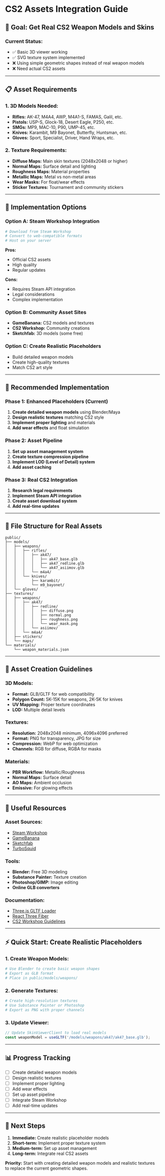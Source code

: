 # CS2 Assets Integration Guide

## 🎯 **Goal: Get Real CS2 Weapon Models and Skins**

### **Current Status:**
- ✅ Basic 3D viewer working
- ✅ SVG texture system implemented
- ❌ Using simple geometric shapes instead of real weapon models
- ❌ Need actual CS2 assets

---

## **📋 Asset Requirements**

### **1. 3D Models Needed:**
- **Rifles:** AK-47, M4A4, AWP, M4A1-S, FAMAS, Galil, etc.
- **Pistols:** USP-S, Glock-18, Desert Eagle, P250, etc.
- **SMGs:** MP9, MAC-10, P90, UMP-45, etc.
- **Knives:** Karambit, M9 Bayonet, Butterfly, Huntsman, etc.
- **Gloves:** Sport, Specialist, Driver, Hand Wraps, etc.

### **2. Texture Requirements:**
- **Diffuse Maps:** Main skin textures (2048x2048 or higher)
- **Normal Maps:** Surface detail and lighting
- **Roughness Maps:** Material properties
- **Metallic Maps:** Metal vs non-metal areas
- **Wear Masks:** For float/wear effects
- **Sticker Textures:** Tournament and community stickers

---

## **🔧 Implementation Options**

### **Option A: Steam Workshop Integration**
```bash
# Download from Steam Workshop
# Convert to web-compatible formats
# Host on your server
```

**Pros:**
- Official CS2 assets
- High quality
- Regular updates

**Cons:**
- Requires Steam API integration
- Legal considerations
- Complex implementation

### **Option B: Community Asset Sites**
- **GameBanana:** CS2 models and textures
- **CS2 Workshop:** Community creations
- **Sketchfab:** 3D models (some free)

### **Option C: Create Realistic Placeholders**
- Build detailed weapon models
- Create high-quality textures
- Match CS2 art style

---

## **🚀 Recommended Implementation**

### **Phase 1: Enhanced Placeholders (Current)**
1. **Create detailed weapon models** using Blender/Maya
2. **Design realistic textures** matching CS2 style
3. **Implement proper lighting** and materials
4. **Add wear effects** and float simulation

### **Phase 2: Asset Pipeline**
1. **Set up asset management system**
2. **Create texture compression pipeline**
3. **Implement LOD (Level of Detail) system**
4. **Add asset caching**

### **Phase 3: Real CS2 Integration**
1. **Research legal requirements**
2. **Implement Steam API integration**
3. **Create asset download system**
4. **Add real-time updates**

---

## **📁 File Structure for Real Assets**

```
public/
├── models/
│   ├── weapons/
│   │   ├── rifles/
│   │   │   ├── ak47/
│   │   │   │   ├── ak47_base.glb
│   │   │   │   ├── ak47_redline.glb
│   │   │   │   └── ak47_asiimov.glb
│   │   │   └── m4a4/
│   │   └── knives/
│   │       ├── karambit/
│   │       └── m9_bayonet/
│   └── gloves/
├── textures/
│   ├── weapons/
│   │   ├── ak47/
│   │   │   ├── redline/
│   │   │   │   ├── diffuse.png
│   │   │   │   ├── normal.png
│   │   │   │   ├── roughness.png
│   │   │   │   └── wear_mask.png
│   │   │   └── asiimov/
│   │   └── m4a4/
│   ├── stickers/
│   └── maps/
└── materials/
    └── weapon_materials.json
```

---

## **🎨 Asset Creation Guidelines**

### **3D Models:**
- **Format:** GLB/GLTF for web compatibility
- **Polygon Count:** 5K-15K for weapons, 2K-5K for knives
- **UV Mapping:** Proper texture coordinates
- **LOD:** Multiple detail levels

### **Textures:**
- **Resolution:** 2048x2048 minimum, 4096x4096 preferred
- **Format:** PNG for transparency, JPG for size
- **Compression:** WebP for web optimization
- **Channels:** RGB for diffuse, RGBA for masks

### **Materials:**
- **PBR Workflow:** Metallic/Roughness
- **Normal Maps:** Surface detail
- **AO Maps:** Ambient occlusion
- **Emissive:** For glowing effects

---

## **🔗 Useful Resources**

### **Asset Sources:**
- [Steam Workshop](https://steamcommunity.com/workshop/)
- [GameBanana](https://gamebanana.com/)
- [Sketchfab](https://sketchfab.com/)
- [TurboSquid](https://www.turbosquid.com/)

### **Tools:**
- **Blender:** Free 3D modeling
- **Substance Painter:** Texture creation
- **Photoshop/GIMP:** Image editing
- **Online GLB converters**

### **Documentation:**
- [Three.js GLTF Loader](https://threejs.org/docs/#examples/en/loaders/GLTFLoader)
- [React Three Fiber](https://docs.pmnd.rs/react-three-fiber/)
- [CS2 Workshop Guidelines](https://help.steampowered.com/)

---

## **⚡ Quick Start: Create Realistic Placeholders**

### **1. Create Weapon Models:**
```bash
# Use Blender to create basic weapon shapes
# Export as GLB format
# Place in public/models/weapons/
```

### **2. Generate Textures:**
```bash
# Create high-resolution textures
# Use Substance Painter or Photoshop
# Export as PNG with proper channels
```

### **3. Update Viewer:**
```typescript
// Update SkinViewerClient to load real models
const weaponModel = useGLTF('/models/weapons/ak47/ak47_base.glb');
```

---

## **📊 Progress Tracking**

- [ ] Create detailed weapon models
- [ ] Design realistic textures
- [ ] Implement proper lighting
- [ ] Add wear effects
- [ ] Set up asset pipeline
- [ ] Integrate Steam Workshop
- [ ] Add real-time updates

---

## **🎯 Next Steps**

1. **Immediate:** Create realistic placeholder models
2. **Short-term:** Implement proper texture system
3. **Medium-term:** Set up asset management
4. **Long-term:** Integrate real CS2 assets

**Priority:** Start with creating detailed weapon models and realistic textures to replace the current geometric shapes. 